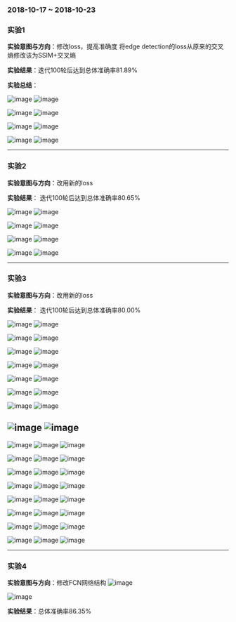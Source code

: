 ### 2018-10-17 ~ 2018-10-23

### **实验1**
**实验意图与方向**：修改loss，提高准确度
将edge detection的loss从原来的交叉熵修改该为SSIM+交叉熵

**实验结果**：迭代100轮后达到总体准确率81.89%


**实验总结**：

![image](https://github.com/3013216006/seminar/blob/master/18-10-24/1022/1o.png)
![image](https://github.com/3013216006/seminar/blob/master/18-10-24/1022/1.png)

![image](https://github.com/3013216006/seminar/blob/master/18-10-24/1022/2o.png)
![image](https://github.com/3013216006/seminar/blob/master/18-10-24/1022/2.png)

![image](https://github.com/3013216006/seminar/blob/master/18-10-24/1022/3o.png)
![image](https://github.com/3013216006/seminar/blob/master/18-10-24/1022/3.png)

![image](https://github.com/3013216006/seminar/blob/master/18-10-24/1022/4o.png)
![image](https://github.com/3013216006/seminar/blob/master/18-10-24/1022/4.png)


---
### **实验2**

**实验意图与方向**：改用新的loss

**实验结果**：
迭代100轮后达到总体准确率80.65%

![image](https://github.com/3013216006/seminar/blob/master/18-10-24/1023/0o.png)
![image](https://github.com/3013216006/seminar/blob/master/18-10-24/1023/0.png)

![image](https://github.com/3013216006/seminar/blob/master/18-10-24/1023/1o.png)
![image](https://github.com/3013216006/seminar/blob/master/18-10-24/1023/1.png)

![image](https://github.com/3013216006/seminar/blob/master/18-10-24/1023/2o.png)
![image](https://github.com/3013216006/seminar/blob/master/18-10-24/1023/2.png)

![image](https://github.com/3013216006/seminar/blob/master/18-10-24/1023/3o.png)
![image](https://github.com/3013216006/seminar/blob/master/18-10-24/1023/3.png)



------
### **实验3**
**实验意图与方向**：改用新的loss

**实验结果**：
迭代100轮后达到总体准确率80.00%

![image](https://github.com/3013216006/seminar/blob/master/18-10-24/1024/0o.png)
![image](https://github.com/3013216006/seminar/blob/master/18-10-24/1024/0.png)

![image](https://github.com/3013216006/seminar/blob/master/18-10-24/1024/0oe.png)
![image](https://github.com/3013216006/seminar/blob/master/18-10-24/1024/0e.png)


![image](https://github.com/3013216006/seminar/blob/master/18-10-24/1024/1o.png)
![image](https://github.com/3013216006/seminar/blob/master/18-10-24/1024/1.png)

![image](https://github.com/3013216006/seminar/blob/master/18-10-24/1024/1oe.png)
![image](https://github.com/3013216006/seminar/blob/master/18-10-24/1024/1e.png)


![image](https://github.com/3013216006/seminar/blob/master/18-10-24/1024/2o.png)
![image](https://github.com/3013216006/seminar/blob/master/18-10-24/1024/2.png)

![image](https://github.com/3013216006/seminar/blob/master/18-10-24/1024/2oe.png)
![image](https://github.com/3013216006/seminar/blob/master/18-10-24/1024/2e.png)


![image](https://github.com/3013216006/seminar/blob/master/18-10-24/1024/3o.png)
![image](https://github.com/3013216006/seminar/blob/master/18-10-24/1024/3.png)

![image](https://github.com/3013216006/seminar/blob/master/18-10-24/1024/3oe.png)
![image](https://github.com/3013216006/seminar/blob/master/18-10-24/1024/3e.png)
---

![image](https://github.com/3013216006/seminar/blob/master/18-10-24/1022/0e.png)
![image](https://github.com/3013216006/seminar/blob/master/18-10-24/1024/0oe.png)
![image](https://github.com/3013216006/seminar/blob/master/18-10-24/1024/0e.png)

![image](https://github.com/3013216006/seminar/blob/master/18-10-24/1022/1e.png)
![image](https://github.com/3013216006/seminar/blob/master/18-10-24/1024/1oe.png)
![image](https://github.com/3013216006/seminar/blob/master/18-10-24/1024/1e.png)

![image](https://github.com/3013216006/seminar/blob/master/18-10-24/1022/2e.png)
![image](https://github.com/3013216006/seminar/blob/master/18-10-24/1024/2oe.png)
![image](https://github.com/3013216006/seminar/blob/master/18-10-24/1024/2e.png)

![image](https://github.com/3013216006/seminar/blob/master/18-10-24/1022/3e.png)
![image](https://github.com/3013216006/seminar/blob/master/18-10-24/1024/3oe.png)
![image](https://github.com/3013216006/seminar/blob/master/18-10-24/1024/3e.png)

![image](https://github.com/3013216006/seminar/blob/master/18-10-24/1022/4e.png)
![image](https://github.com/3013216006/seminar/blob/master/18-10-24/1024/4oe.png)
![image](https://github.com/3013216006/seminar/blob/master/18-10-24/1024/4e.png)

![image](https://github.com/3013216006/seminar/blob/master/18-10-24/1022/5e.png)
![image](https://github.com/3013216006/seminar/blob/master/18-10-24/1024/5oe.png)
![image](https://github.com/3013216006/seminar/blob/master/18-10-24/1024/5e.png)

![image](https://github.com/3013216006/seminar/blob/master/18-10-24/1022/6e.png)
![image](https://github.com/3013216006/seminar/blob/master/18-10-24/1024/6oe.png)
![image](https://github.com/3013216006/seminar/blob/master/18-10-24/1024/6e.png)

![image](https://github.com/3013216006/seminar/blob/master/18-10-24/1022/7e.png)
![image](https://github.com/3013216006/seminar/blob/master/18-10-24/1024/7oe.png)
![image](https://github.com/3013216006/seminar/blob/master/18-10-24/1024/7e.png)

---
### **实验4**

**实验意图与方向**：修改FCN网络结构
![image](https://github.com/3013216006/seminar/blob/master/18-10-24/fcn.jpg)

![image](https://github.com/3013216006/seminar/blob/master/18-10-24/edgefcn.jpg)

**实验结果**：总体准确率86.35%
